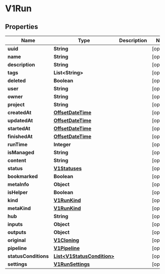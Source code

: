 
# V1Run

## Properties
Name | Type | Description | Notes
------------ | ------------- | ------------- | -------------
**uuid** | **String** |  |  [optional]
**name** | **String** |  |  [optional]
**description** | **String** |  |  [optional]
**tags** | **List&lt;String&gt;** |  |  [optional]
**deleted** | **Boolean** |  |  [optional]
**user** | **String** |  |  [optional]
**owner** | **String** |  |  [optional]
**project** | **String** |  |  [optional]
**createdAt** | [**OffsetDateTime**](OffsetDateTime.md) |  |  [optional]
**updatedAt** | [**OffsetDateTime**](OffsetDateTime.md) |  |  [optional]
**startedAt** | [**OffsetDateTime**](OffsetDateTime.md) |  |  [optional]
**finishedAt** | [**OffsetDateTime**](OffsetDateTime.md) |  |  [optional]
**runTime** | **Integer** |  |  [optional]
**isManaged** | **String** |  |  [optional]
**content** | **String** |  |  [optional]
**status** | [**V1Statuses**](V1Statuses.md) |  |  [optional]
**bookmarked** | **Boolean** |  |  [optional]
**metaInfo** | **Object** |  |  [optional]
**isHelper** | **Boolean** |  |  [optional]
**kind** | [**V1RunKind**](V1RunKind.md) |  |  [optional]
**metaKind** | [**V1RunKind**](V1RunKind.md) |  |  [optional]
**hub** | **String** |  |  [optional]
**inputs** | **Object** |  |  [optional]
**outputs** | **Object** |  |  [optional]
**original** | [**V1Cloning**](V1Cloning.md) |  |  [optional]
**pipeline** | [**V1Pipeline**](V1Pipeline.md) |  |  [optional]
**statusConditions** | [**List&lt;V1StatusCondition&gt;**](V1StatusCondition.md) |  |  [optional]
**settings** | [**V1RunSettings**](V1RunSettings.md) |  |  [optional]



